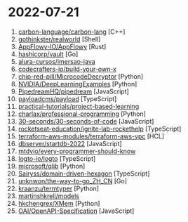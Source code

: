 # 2022-07-21

1. [carbon-language/carbon-lang](https://github.com/carbon-language/carbon-lang "Carbon Language's main repository: documents, design, implementation, and related tools. (NOTE: Carbon Language is experimental; see README)") [C++]
2. [gothinkster/realworld](https://github.com/gothinkster/realworld "The mother of all demo apps — Exemplary fullstack Medium.com clone powered by React, Angular, Node, Django, and many more 🏅") [Shell]
3. [AppFlowy-IO/AppFlowy](https://github.com/AppFlowy-IO/AppFlowy "AppFlowy is an open-source alternative to Notion. You are in charge of your data and customizations. Built with Flutter and Rust.") [Rust]
4. [hashicorp/vault](https://github.com/hashicorp/vault "A tool for secrets management, encryption as a service, and privileged access management") [Go]
5. [alura-cursos/imersao-java](https://github.com/alura-cursos/imersao-java "Repositorio para Imersão de Java") 
6. [codecrafters-io/build-your-own-x](https://github.com/codecrafters-io/build-your-own-x "Master programming by recreating your favorite technologies from scratch.") 
7. [chip-red-pill/MicrocodeDecryptor](https://github.com/chip-red-pill/MicrocodeDecryptor "") [Python]
8. [NVIDIA/DeepLearningExamples](https://github.com/NVIDIA/DeepLearningExamples "Deep Learning Examples") [Python]
9. [PipedreamHQ/pipedream](https://github.com/PipedreamHQ/pipedream "Connect APIs, remarkably fast. Free for developers.") [JavaScript]
10. [payloadcms/payload](https://github.com/payloadcms/payload "Free and Open-source Headless CMS and Application Framework built with TypeScript, Node.js, React and MongoDB") [TypeScript]
11. [practical-tutorials/project-based-learning](https://github.com/practical-tutorials/project-based-learning "Curated list of project-based tutorials") 
12. [charlax/professional-programming](https://github.com/charlax/professional-programming "A collection of full-stack resources for programmers.") [Python]
13. [30-seconds/30-seconds-of-code](https://github.com/30-seconds/30-seconds-of-code "Short JavaScript code snippets for all your development needs") [JavaScript]
14. [rocketseat-education/ignite-lab-rockethelp](https://github.com/rocketseat-education/ignite-lab-rockethelp "Aplicação desenvolvida no evento Ignite Lab 03 - React Native") [TypeScript]
15. [terraform-aws-modules/terraform-aws-vpc](https://github.com/terraform-aws-modules/terraform-aws-vpc "Terraform module which creates VPC resources on AWS 🇺🇦") [HCL]
16. [dbserver/startdb-2022](https://github.com/dbserver/startdb-2022 "Repositório contendo o desafio para seleção do StartDB 2022.") [JavaScript]
17. [mtdvio/every-programmer-should-know](https://github.com/mtdvio/every-programmer-should-know "A collection of (mostly) technical things every software developer should know about") 
18. [logto-io/logto](https://github.com/logto-io/logto "🧑‍🚀 Logto helps you build the sign-in, auth, and user identity within minutes. We provide an OIDC-based identity service and the end-user experience with username, phone number, email, and social sign-in, with extendable multi-language support.") [TypeScript]
19. [microsoft/qlib](https://github.com/microsoft/qlib "Qlib is an AI-oriented quantitative investment platform, which aims to realize the potential, empower the research, and create the value of AI technologies in quantitative investment. With Qlib, you can easily try your ideas to create better Quant investment strategies. An increasing number of SOTA Quant research works/papers are released in Qlib.") [Python]
20. [Sairyss/domain-driven-hexagon](https://github.com/Sairyss/domain-driven-hexagon "Learn Domain-Driven Design, software architecture, design patterns, best practices. Code examples included") [TypeScript]
21. [unknwon/the-way-to-go_ZH_CN](https://github.com/unknwon/the-way-to-go_ZH_CN "《The Way to Go》中文译本，中文正式名《Go 入门指南》") [Go]
22. [kraanzu/termtyper](https://github.com/kraanzu/termtyper "A typing application to level up your fingers!") [Python]
23. [martinshkreli/models](https://github.com/martinshkreli/models "stock market models - have fun") 
24. [hkchengrex/XMem](https://github.com/hkchengrex/XMem "[ECCV 2022] XMem: Long-Term Video Object Segmentation with an Atkinson-Shiffrin Memory Model") [Python]
25. [OAI/OpenAPI-Specification](https://github.com/OAI/OpenAPI-Specification "The OpenAPI Specification Repository") [JavaScript]
